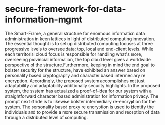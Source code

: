 # secure-framework-for-data-information-mgmt
The Smart-Frame, a general structure for enormous information data administration in keen lattices in light of distributed computing innovation. The essential thought is to set up distributed computing focuses at three progressive levels to oversee data: top, local and end-client levels. While each territorial cloud focus is responsible for handling what's more, overseeing provincial information, the top cloud level gives a worldwide perspective of the structure.Furthermore, keeping in mind the end goal to bolster security for the structure, have exhibited an answer based on personality based cryptography and character based intermediary re encryption. Accordingly, the proposed system accomplishes not just adaptability and adaptability additionally security highlights. In the proposed system, the system has actualized a proof-of-idea for our system with a straightforward character based administration for information privacy. The prompt next stride is to likewise bolster intermediary re-encryption for the system. The personality based proxy re encryption is used to identify the individuals and to provide a more secure transmission and reception of data through a distributed level of computing.
